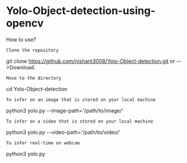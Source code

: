 # Yolo-Object-detection-using-opencv

How to use?

    Clone the repository

git clone https://github.com/nishant3008/Yolo-Object-detection.git
      or -->Download.

    Move to the directory

cd Yolo-Object-detection

    To infer on an image that is stored on your local machine

python3 yolo.py --image-path='/path/to/image/'

    To infer on a video that is stored on your local machine

python3 yolo.py --video-path='/path/to/video/'

    To infer real-time on webcam

python3 yolo.py





